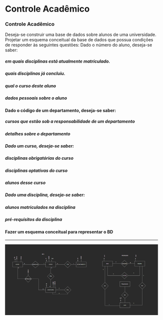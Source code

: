 # Controle Acadêmico
###  Controle Acadêmico
Deseja-se construir uma base de dados sobre alunos de uma universidade. Projetar um esquema
conceitual da base de dados que possua condições de responder às seguintes questões:
Dado o número do aluno, deseja-se saber:
##### em quais disciplinas está atualmente matriculado.
##### quais disciplinas já concluiu.
##### qual o curso deste aluno
##### dados pessoais sobre o aluno
#### Dado o código de um departamento, deseja-se saber:
##### cursos que estão sob a responsabilidade de um departamento
##### detalhes sobre o departamento
##### Dado um curso, deseja-se saber:
##### disciplinas obrigatórias do curso
##### disciplinas optativas do curso
##### alunos desse curso
##### Dado uma disciplina, deseja-se saber:
##### alunos matriculados na disciplina
##### pré-requisitos da disciplina
#### Fazer um esquema conceitual para representar o BD

----



<div align="center">
<img src="https://raw.githubusercontent.com/Joseal19/FACUL-UTFPR/main/Banco-De-Dados-1/Atividade/Controle%20Acadêmico/Controle_Acadêmico.jpeg">
</div>
